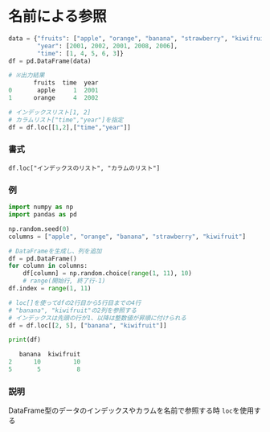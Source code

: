 # 名前による参照

```python
data = {"fruits": ["apple", "orange", "banana", "strawberry", "kiwifruit"],
        "year": [2001, 2002, 2001, 2008, 2006],
        "time": [1, 4, 5, 6, 3]}
df = pd.DataFrame(data)

# ※出力結果
       fruits  time  year
0       apple     1  2001
1      orange     4  2002

# インデックスリスト[1, 2]
# カラムリスト["time","year"]を指定
df = df.loc[[1,2],["time","year"]]
```

### 書式

	df.loc["インデックスのリスト", "カラムのリスト"]

### 例

```python
import numpy as np
import pandas as pd

np.random.seed(0)
columns = ["apple", "orange", "banana", "strawberry", "kiwifruit"]

# DataFrameを生成し、列を追加
df = pd.DataFrame()
for column in columns:
    df[column] = np.random.choice(range(1, 11), 10)
    # range(開始行, 終了行-1) 
df.index = range(1, 11)

# loc[]を使ってdfの2行目から5行目までの4行
# "banana", "kiwifruit"の2列を参照する
# インデックスは先頭の行が1、以降は整数値が昇順に付けられる
df = df.loc[[2, 5], ["banana", "kiwifruit"]]

print(df)
```

```python
   banana  kiwifruit
2      10         10
5       5          8
```

### 説明

DataFrame型のデータのインデックスやカラムを名前で参照する時
`loc`を使用する
